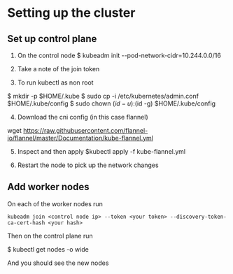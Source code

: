 # Setting up the cluster


## Set up control plane
1. On the control node
$ kubeadm init  --pod-network-cidr=10.244.0.0/16

2. Take a note of the join token

3. To run kubectl as non root

$ mkdir -p $HOME/.kube
$ sudo cp -i /etc/kubernetes/admin.conf $HOME/.kube/config
$ sudo chown $(id -u):$(id -g) $HOME/.kube/config

4. Download the cni config (in this case flannel)

wget https://raw.githubusercontent.com/flannel-io/flannel/master/Documentation/kube-flannel.yml

5. Inspect and then apply
$kubectl apply -f kube-flannel.yml

6. Restart the node to pick up the network changes

## Add worker nodes
On each of the worker nodes run
```
kubeadm join <control node ip> --token <your token> --discovery-token-ca-cert-hash <your hash>
```

Then on the control plane run 

$ kubectl get nodes -o wide

And you should see the new nodes
